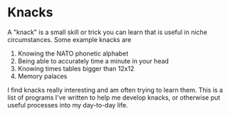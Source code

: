 # Knacks

A "knack" is a small skill or trick you can learn that is useful in niche circumstances. Some example knacks are

1. Knowing the NATO phonetic alphabet
2. Being able to accurately time a minute in your head
3. Knowing times tables bigger than 12x12
4. Memory palaces

I find knacks really interesting and am often trying to learn them. This is a list of programs I've written to help me develop knacks, or otherwise put useful processes into my day-to-day life.
